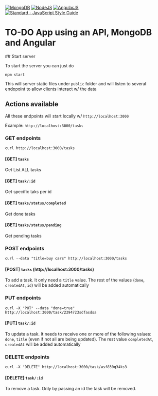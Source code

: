 [![MongoDB](https://github.com/FransLopez/logo-images/blob/master/logos/mongodb.png)](https://www.mongodb.com/)
[![NodeJS](https://github.com/FransLopez/logo-images/blob/master/logos/nodejs.png)](https://nodejs.org/)
[![AngularJS](https://github.com/FransLopez/logo-images/blob/master/logos/angularjs.png)](https://angularjs.org/)  
[![Standard - JavaScript Style Guide](https://img.shields.io/badge/code%20style-standard-brightgreen.svg)](http://standardjs.com/)

# TO-DO App using an API, MongoDB and Angular

## Start server

To start the server you can just do

```
npm start
```

This will server static files under `public` folder and will listen to several endopoint to allow clients interact w/ the data

## Actions available

All these endpoints will start locally w/ `http://localhost:3000` 

Example: `http://localhost:3000/tasks`

### GET endpoints

```
curl http://localhost:3000/tasks
```

#### [GET] `tasks`

Get List ALL tasks

#### [GET] `task/:id` 

Get specific taks per id

#### [GET] `tasks/status/completed` 

Get done tasks

#### [GET] `tasks/status/pending` 

Get pending tasks

### POST endpoints

```
curl --data "title=buy cars" http://localhost:3000/tasks
```

#### [POST] `tasks` (http://localhost:3000/tasks)

To add a task. It only need a `title` value. The rest of the values (`done`, `createdAt`, `id`) will be added automatically

### PUT endpoints

```
curl -X "PUT" --data "done=true" http://localhost:3000/task/2394723sdfasdsa
```

#### [PUT] `task/:id` 

To update a task. It needs to receive one or more of the following values: `done`, `title` (even if not all are being updated). The rest value `completedAt`, `createdAt` will be added automatically

### DELETE endpoints

```
curl -X "DELETE" http://localhost:3000/task/asf830q34ks3
```

#### [DELETE] `task/:id` 

To remove a task. Only by passing an id the task will be removed.


